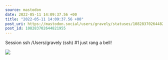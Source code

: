 ```yaml
---
source: mastodon
date: 2022-05-11 14:09:37.56 +00
title: "2022-05-11 14:09:37.56 +00"
post_uri: https://mastodon.social/users/gravely/statuses/108283702644821955
post_id: 108283702644821955
---
```

Session ssh /Users/gravely (ssh) #1 just rang a bell!


![](/images/108283702609186459.png)

